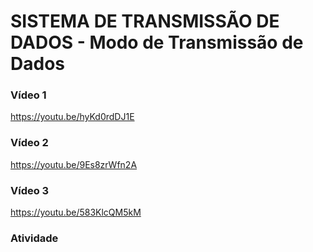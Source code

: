 
# SISTEMA DE TRANSMISSÃO DE DADOS - Modo de Transmissão de Dados

### Vídeo 1

https://youtu.be/hyKd0rdDJ1E

### Vídeo 2

https://youtu.be/9Es8zrWfn2A

### Vídeo 3

https://youtu.be/583KlcQM5kM

### Atividade
